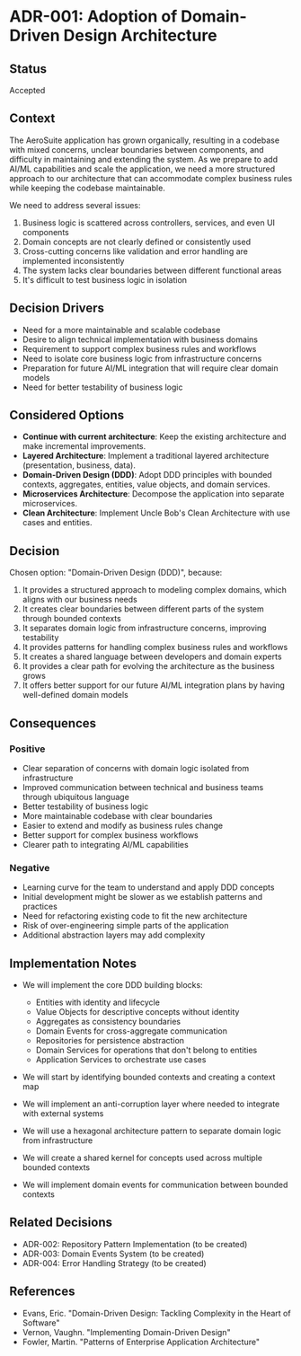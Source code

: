 # ADR-001: Adoption of Domain-Driven Design Architecture

## Status

Accepted

## Context

The AeroSuite application has grown organically, resulting in a codebase with mixed concerns,
unclear boundaries between components, and difficulty in maintaining and extending the system. As
we prepare to add AI/ML capabilities and scale the application, we need a more structured approach
to our architecture that can accommodate complex business rules while keeping the codebase
maintainable.

We need to address several issues:
1. Business logic is scattered across controllers, services, and even UI components
2. Domain concepts are not clearly defined or consistently used
3. Cross-cutting concerns like validation and error handling are implemented inconsistently
4. The system lacks clear boundaries between different functional areas
5. It's difficult to test business logic in isolation

## Decision Drivers

* Need for a more maintainable and scalable codebase
* Desire to align technical implementation with business domains
* Requirement to support complex business rules and workflows
* Need to isolate core business logic from infrastructure concerns
* Preparation for future AI/ML integration that will require clear domain models
* Need for better testability of business logic

## Considered Options

* __Continue with current architecture__: Keep the existing architecture and make incremental
improvements.
* __Layered Architecture__: Implement a traditional layered architecture (presentation, business,
data).
* __Domain-Driven Design (DDD)__: Adopt DDD principles with bounded contexts, aggregates, entities,
value objects, and domain services.
* __Microservices Architecture__: Decompose the application into separate microservices.
* __Clean Architecture__: Implement Uncle Bob's Clean Architecture with use cases and entities.

## Decision

Chosen option: "Domain-Driven Design (DDD)", because:

1. It provides a structured approach to modeling complex domains, which aligns with our business
needs
2. It creates clear boundaries between different parts of the system through bounded contexts
3. It separates domain logic from infrastructure concerns, improving testability
4. It provides patterns for handling complex business rules and workflows
5. It creates a shared language between developers and domain experts
6. It provides a clear path for evolving the architecture as the business grows
7. It offers better support for our future AI/ML integration plans by having well-defined domain
models

## Consequences

### Positive

* Clear separation of concerns with domain logic isolated from infrastructure
* Improved communication between technical and business teams through ubiquitous language
* Better testability of business logic
* More maintainable codebase with clear boundaries
* Easier to extend and modify as business rules change
* Better support for complex business workflows
* Clearer path to integrating AI/ML capabilities

### Negative

* Learning curve for the team to understand and apply DDD concepts
* Initial development might be slower as we establish patterns and practices
* Need for refactoring existing code to fit the new architecture
* Risk of over-engineering simple parts of the application
* Additional abstraction layers may add complexity

## Implementation Notes

* We will implement the core DDD building blocks:
  - Entities with identity and lifecycle
  - Value Objects for descriptive concepts without identity
  - Aggregates as consistency boundaries
  - Domain Events for cross-aggregate communication
  - Repositories for persistence abstraction
  - Domain Services for operations that don't belong to entities
  - Application Services to orchestrate use cases

* We will start by identifying bounded contexts and creating a context map
* We will implement an anti-corruption layer where needed to integrate with external systems
* We will use a hexagonal architecture pattern to separate domain logic from infrastructure
* We will create a shared kernel for concepts used across multiple bounded contexts
* We will implement domain events for communication between bounded contexts

## Related Decisions

* ADR-002: Repository Pattern Implementation (to be created)
* ADR-003: Domain Events System (to be created)
* ADR-004: Error Handling Strategy (to be created)

## References

* Evans, Eric. "Domain-Driven Design: Tackling Complexity in the Heart of Software"
* Vernon, Vaughn. "Implementing Domain-Driven Design"
* Fowler, Martin. "Patterns of Enterprise Application Architecture"
